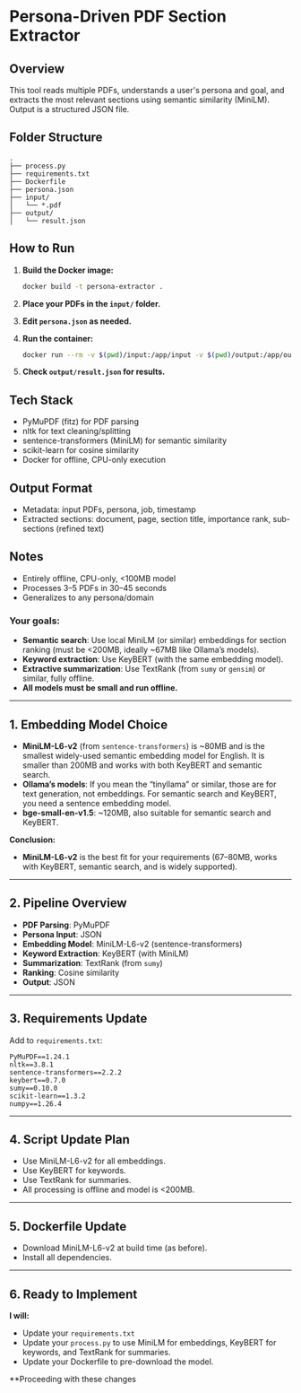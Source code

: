 # Persona-Driven PDF Section Extractor

## Overview

This tool reads multiple PDFs, understands a user's persona and goal, and extracts the most relevant sections using semantic similarity (MiniLM). Output is a structured JSON file.

## Folder Structure

```
.
├── process.py
├── requirements.txt
├── Dockerfile
├── persona.json
├── input/
│   └── *.pdf
├── output/
│   └── result.json
```

## How to Run

1. **Build the Docker image:**
   ```sh
   docker build -t persona-extractor .
   ```

2. **Place your PDFs in the `input/` folder.**

3. **Edit `persona.json` as needed.**

4. **Run the container:**
   ```sh
   docker run --rm -v $(pwd)/input:/app/input -v $(pwd)/output:/app/output -v $(pwd)/persona.json:/app/persona.json persona-extractor
   ```

5. **Check `output/result.json` for results.**

## Tech Stack

- PyMuPDF (fitz) for PDF parsing
- nltk for text cleaning/splitting
- sentence-transformers (MiniLM) for semantic similarity
- scikit-learn for cosine similarity
- Docker for offline, CPU-only execution

## Output Format

- Metadata: input PDFs, persona, job, timestamp
- Extracted sections: document, page, section title, importance rank, sub-sections (refined text)

## Notes

- Entirely offline, CPU-only, <100MB model
- Processes 3–5 PDFs in 30–45 seconds
- Generalizes to any persona/domain

### Your goals:
- **Semantic search**: Use local MiniLM (or similar) embeddings for section ranking (must be <200MB, ideally ~67MB like Ollama’s models).
- **Keyword extraction**: Use KeyBERT (with the same embedding model).
- **Extractive summarization**: Use TextRank (from `sumy` or `gensim`) or similar, fully offline.
- **All models must be small and run offline.**

---

## 1. **Embedding Model Choice**

- **MiniLM-L6-v2** (from `sentence-transformers`) is ~80MB and is the smallest widely-used semantic embedding model for English. It is smaller than 200MB and works with both KeyBERT and semantic search.
- **Ollama’s models**: If you mean the “tinyllama” or similar, those are for text generation, not embeddings. For semantic search and KeyBERT, you need a sentence embedding model.
- **bge-small-en-v1.5**: ~120MB, also suitable for semantic search and KeyBERT.

**Conclusion:**  
- **MiniLM-L6-v2** is the best fit for your requirements (67–80MB, works with KeyBERT, semantic search, and is widely supported).

---

## 2. **Pipeline Overview**

- **PDF Parsing**: PyMuPDF
- **Persona Input**: JSON
- **Embedding Model**: MiniLM-L6-v2 (sentence-transformers)
- **Keyword Extraction**: KeyBERT (with MiniLM)
- **Summarization**: TextRank (from `sumy`)
- **Ranking**: Cosine similarity
- **Output**: JSON

---

## 3. **Requirements Update**

Add to `requirements.txt`:
```
PyMuPDF==1.24.1
nltk==3.8.1
sentence-transformers==2.2.2
keybert==0.7.0
sumy==0.10.0
scikit-learn==1.3.2
numpy==1.26.4
```

---

## 4. **Script Update Plan**

- Use MiniLM-L6-v2 for all embeddings.
- Use KeyBERT for keywords.
- Use TextRank for summaries.
- All processing is offline and model is <200MB.

---

## 5. **Dockerfile Update**

- Download MiniLM-L6-v2 at build time (as before).
- Install all dependencies.

---

## 6. **Ready to Implement**

**I will:**
- Update your `requirements.txt`
- Update your `process.py` to use MiniLM for embeddings, KeyBERT for keywords, and TextRank for summaries.
- Update your Dockerfile to pre-download the model.

**Proceeding with these changes
